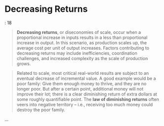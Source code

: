 # Decreasing Returns

: 18

> **Decreasing returns**, or diseconomies of scale, occur when a proportional increase in inputs results in a less than proportional increase in output. In this scenario, as production scales up, the average cost per unit of output increases. Factors contributing to decreasing returns may include inefficiencies, coordination challenges, and increased complexity as the scale of production grows.
> 

> Related to scale, most critical real-world results are subject to an eventual decrease of incremental value. A good example would be a poor family: Give them enough money to thrive, and they are no longer poor. But after a certain point, additional money will not improve their lot; there is a clear diminishing return of extra dollars at some roughly quantifiable point. The **law of diminishing returns** often veers into negative territory – i.e., receiving too much money could destroy the poor family.
> 

…